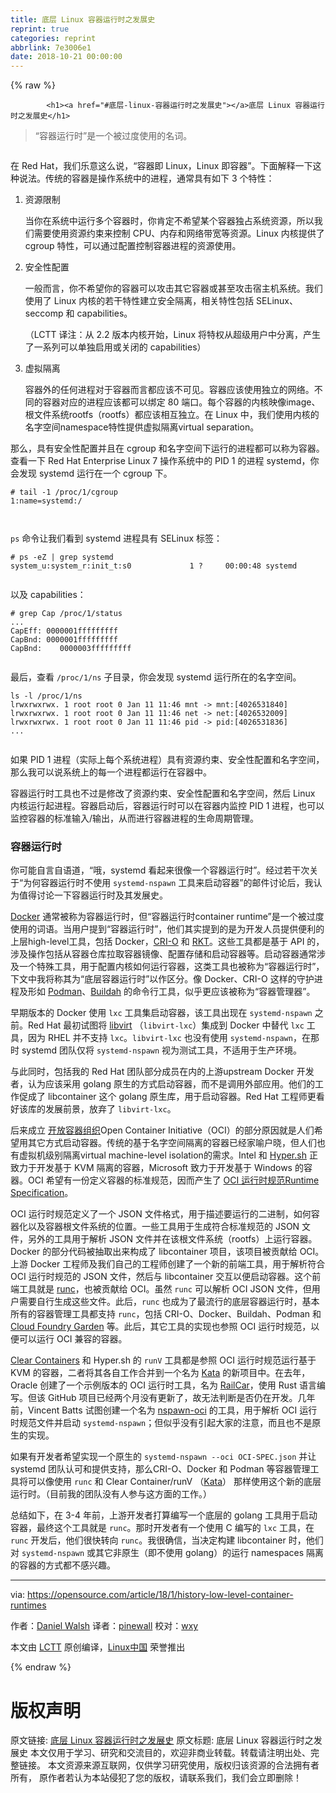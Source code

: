 ```yaml
---
title: 底层 Linux 容器运行时之发展史
reprint: true
categories: reprint
abbrlink: 7e3006e1
date: 2018-10-21 00:00:00
---
```


{% raw %}

            <h1><a href="#底层-linux-容器运行时之发展史"></a>底层 Linux 容器运行时之发展史</h1>
<blockquote>
<p>“容器运行时”是一个被过度使用的名词。</p>
</blockquote>
<p><a href="https://camo.githubusercontent.com/01236235216d3e4cbe8ebc3484878866f01ef589/68747470733a2f2f6f70656e736f757263652e636f6d2f73697465732f64656661756c742f66696c65732f7374796c65732f696d6167652d66756c6c2d73697a652f7075626c69632f6c6561642d696d616765732f72756e6e696e672d636f6e7461696e6572732d74776f2d736869702d636f6e7461696e65722d62656163682e706e673f69746f6b3d7772347a4a433670"><img src="https://p0.ssl.qhimg.com/t01c7bc092abe080598.png" alt=""></a></p>
<p>在 Red Hat，我们乐意这么说，“容器即 Linux，Linux 即容器”。下面解释一下这种说法。传统的容器是操作系统中的进程，通常具有如下 3 个特性：</p>
<ol>
<li><p>资源限制</p>
<p>当你在系统中运行多个容器时，你肯定不希望某个容器独占系统资源，所以我们需要使用资源约束来控制 CPU、内存和网络带宽等资源。Linux 内核提供了 cgroup 特性，可以通过配置控制容器进程的资源使用。</p>
</li>
<li><p>安全性配置</p>
<p>一般而言，你不希望你的容器可以攻击其它容器或甚至攻击宿主机系统。我们使用了 Linux 内核的若干特性建立安全隔离，相关特性包括 SELinux、seccomp 和 capabilities。</p>
<p>（LCTT 译注：从 2.2 版本内核开始，Linux 将特权从超级用户中分离，产生了一系列可以单独启用或关闭的 capabilities）</p>
</li>
<li><p>虚拟隔离</p>
<p>容器外的任何进程对于容器而言都应该不可见。容器应该使用独立的网络。不同的容器对应的进程应该都可以绑定 80 端口。每个容器的内核映像image、根文件系统rootfs（rootfs）都应该相互独立。在 Linux 中，我们使用内核的名字空间namespace特性提供虚拟隔离virtual separation。</p>
</li>
</ol>
<p>那么，具有安全性配置并且在 cgroup 和名字空间下运行的进程都可以称为容器。查看一下 Red Hat Enterprise Linux 7 操作系统中的 PID 1 的进程 systemd，你会发现 systemd 运行在一个 cgroup 下。</p>
<pre><code class="hljs elixir"><span class="hljs-comment"># tail -1 /proc/1/cgroup</span>
<span class="hljs-number">1</span><span class="hljs-symbol">:name=systemd</span><span class="hljs-symbol">:/</span>

</code></pre><p><code>ps</code> 命令让我们看到 systemd 进程具有 SELinux 标签：</p>
<pre><code class="hljs less"># <span class="hljs-selector-tag">ps</span> <span class="hljs-selector-tag">-eZ</span> | <span class="hljs-selector-tag">grep</span> <span class="hljs-selector-tag">systemd</span>
<span class="hljs-selector-tag">system_u</span><span class="hljs-selector-pseudo">:system_r</span><span class="hljs-selector-pseudo">:init_t</span><span class="hljs-selector-pseudo">:s0</span>             <span class="hljs-selector-tag">1</span> ?     <span class="hljs-selector-tag">00</span><span class="hljs-selector-pseudo">:00</span><span class="hljs-selector-pseudo">:48</span> <span class="hljs-selector-tag">systemd</span>

</code></pre><p>以及 capabilities：</p>
<pre><code class="hljs avrasm"><span class="hljs-meta"># grep Cap /proc/1/status</span>
...
<span class="hljs-symbol">CapEff:</span> <span class="hljs-number">0000001</span>fffffffff
<span class="hljs-symbol">CapBnd:</span> <span class="hljs-number">0000001</span>fffffffff
<span class="hljs-symbol">CapBnd:</span>    <span class="hljs-number">0000003</span>fffffffff

</code></pre><p>最后，查看 <code>/proc/1/ns</code> 子目录，你会发现 systemd 运行所在的名字空间。</p>
<pre><code class="hljs tcl">ls -l /<span class="hljs-keyword">proc</span>/1/ns<span class="hljs-title">
lrwxrwxrwx.</span> 1<span class="hljs-title"> root</span> root 0<span class="hljs-title"> Jan</span> 11 11:46<span class="hljs-title"> mnt</span> -&gt;<span class="hljs-title"> mnt:[4026531840]</span>
lrwxrwxrwx. 1<span class="hljs-title"> root</span> root 0<span class="hljs-title"> Jan</span> 11 11:46<span class="hljs-title"> net</span> -&gt;<span class="hljs-title"> net:[4026532009]</span>
lrwxrwxrwx. 1<span class="hljs-title"> root</span> root 0<span class="hljs-title"> Jan</span> 11 11:46<span class="hljs-title"> pid</span> -&gt;<span class="hljs-title"> pid:[4026531836]</span>
...

</code></pre><p>如果 PID 1 进程（实际上每个系统进程）具有资源约束、安全性配置和名字空间，那么我可以说系统上的每一个进程都运行在容器中。</p>
<p>容器运行时工具也不过是修改了资源约束、安全性配置和名字空间，然后 Linux 内核运行起进程。容器启动后，容器运行时可以在容器内监控 PID 1 进程，也可以监控容器的标准输入/输出，从而进行容器进程的生命周期管理。</p>
<h3><a href="#容器运行时"></a>容器运行时</h3>
<p>你可能自言自语道，“哦，systemd 看起来很像一个容器运行时”。经过若干次关于“为何容器运行时不使用 <code>systemd-nspawn</code> 工具来启动容器”的邮件讨论后，我认为值得讨论一下容器运行时及其发展史。</p>
<p><a href="https://github.com/docker">Docker</a> 通常被称为容器运行时，但“容器运行时container runtime”是一个被过度使用的词语。当用户提到“容器运行时”，他们其实提到的是为开发人员提供便利的上层high-level工具，包括 Docker，<a href="https://github.com/kubernetes-incubator/cri-o">CRI-O</a> 和 <a href="https://github.com/rkt/rkt">RKT</a>。这些工具都是基于 API 的，涉及操作包括从容器仓库拉取容器镜像、配置存储和启动容器等。启动容器通常涉及一个特殊工具，用于配置内核如何运行容器，这类工具也被称为“容器运行时”，下文中我将称其为“底层容器运行时”以作区分。像 Docker、CRI-O 这样的守护进程及形如 <a href="https://github.com/projectatomic/libpod/tree/master/cmd/podman">Podman</a>、<a href="https://github.com/projectatomic/buildah">Buildah</a> 的命令行工具，似乎更应该被称为“容器管理器”。</p>
<p>早期版本的 Docker 使用 <code>lxc</code> 工具集启动容器，该工具出现在 <code>systemd-nspawn</code> 之前。Red Hat 最初试图将 <a href="https://libvirt.org/">libvirt</a> （<code>libvirt-lxc</code>）集成到 Docker 中替代 <code>lxc</code> 工具，因为 RHEL 并不支持 <code>lxc</code>。<code>libvirt-lxc</code> 也没有使用 <code>systemd-nspawn</code>，在那时 systemd 团队仅将 <code>systemd-nspawn</code> 视为测试工具，不适用于生产环境。</p>
<p>与此同时，包括我的 Red Hat 团队部分成员在内的上游upstream Docker 开发者，认为应该采用 golang 原生的方式启动容器，而不是调用外部应用。他们的工作促成了 libcontainer 这个 golang 原生库，用于启动容器。Red Hat 工程师更看好该库的发展前景，放弃了 <code>libvirt-lxc</code>。</p>
<p>后来成立 <a href="https://www.opencontainers.org/">开放容器组织</a>Open Container Initiative（OCI）的部分原因就是人们希望用其它方式启动容器。传统的基于名字空间隔离的容器已经家喻户晓，但人们也有虚拟机级别隔离virtual machine-level isolation的需求。Intel 和 <a href="https://www.hyper.sh/">Hyper.sh</a> 正致力于开发基于 KVM 隔离的容器，Microsoft 致力于开发基于 Windows 的容器。OCI 希望有一份定义容器的标准规范，因而产生了 <a href="https://github.com/opencontainers/runtime-spec">OCI 运行时规范Runtime Specification</a>。</p>
<p>OCI 运行时规范定义了一个 JSON 文件格式，用于描述要运行的二进制，如何容器化以及容器根文件系统的位置。一些工具用于生成符合标准规范的 JSON 文件，另外的工具用于解析 JSON 文件并在该根文件系统（rootfs）上运行容器。Docker 的部分代码被抽取出来构成了 libcontainer 项目，该项目被贡献给 OCI。上游 Docker 工程师及我们自己的工程师创建了一个新的前端工具，用于解析符合 OCI 运行时规范的 JSON 文件，然后与 libcontainer 交互以便启动容器。这个前端工具就是 <a href="https://github.com/opencontainers/runc">runc</a>，也被贡献给 OCI。虽然 <code>runc</code> 可以解析 OCI JSON 文件，但用户需要自行生成这些文件。此后，<code>runc</code> 也成为了最流行的底层容器运行时，基本所有的容器管理工具都支持 <code>runc</code>，包括 CRI-O、Docker、Buildah、Podman 和 <a href="https://github.com/cloudfoundry/garden">Cloud Foundry Garden</a> 等。此后，其它工具的实现也参照 OCI 运行时规范，以便可以运行 OCI 兼容的容器。</p>
<p><a href="https://clearlinux.org/containers">Clear Containers</a> 和 Hyper.sh 的 <code>runV</code> 工具都是参照 OCI 运行时规范运行基于 KVM 的容器，二者将其各自工作合并到一个名为 <a href="https://clearlinux.org/containers">Kata</a> 的新项目中。在去年，Oracle 创建了一个示例版本的 OCI 运行时工具，名为 <a href="https://github.com/oracle/railcar">RailCar</a>，使用 Rust 语言编写。但该 GitHub 项目已经两个月没有更新了，故无法判断是否仍在开发。几年前，Vincent Batts 试图创建一个名为 <a href="https://github.com/vbatts/nspawn-oci">nspawn-oci</a> 的工具，用于解析 OCI 运行时规范文件并启动 <code>systemd-nspawn</code>；但似乎没有引起大家的注意，而且也不是原生的实现。</p>
<p>如果有开发者希望实现一个原生的 <code>systemd-nspawn --oci OCI-SPEC.json</code> 并让 systemd 团队认可和提供支持，那么CRI-O、Docker 和 Podman 等容器管理工具将可以像使用 <code>runc</code> 和 Clear Container/runV （<a href="https://github.com/kata-containers">Kata</a>） 那样使用这个新的底层运行时。（目前我的团队没有人参与这方面的工作。）</p>
<p>总结如下，在 3-4 年前，上游开发者打算编写一个底层的 golang 工具用于启动容器，最终这个工具就是 <code>runc</code>。那时开发者有一个使用 C 编写的 <code>lxc</code> 工具，在 <code>runc</code> 开发后，他们很快转向 <code>runc</code>。我很确信，当决定构建 libcontainer 时，他们对 <code>systemd-nspawn</code> 或其它非原生（即不使用 golang）的运行 namespaces 隔离的容器的方式都不感兴趣。</p>
<hr>
<p>via: <a href="https://opensource.com/article/18/1/history-low-level-container-runtimes">https://opensource.com/article/18/1/history-low-level-container-runtimes</a></p>
<p>作者：<a href="https://opensource.com/users/rhatdan">Daniel Walsh</a> 译者：<a href="https://github.com/pinewall">pinewall</a> 校对：<a href="https://github.com/wxy">wxy</a></p>
<p>本文由 <a href="https://github.com/LCTT/TranslateProject">LCTT</a> 原创编译，<a href="https://linux.cn/">Linux中国</a> 荣誉推出</p>

          
{% endraw %}

# 版权声明
原文链接: [底层 Linux 容器运行时之发展史](https://www.zcfy.cc/article/a-history-of-low-level-linux-container-runtimes)
原文标题: 底层 Linux 容器运行时之发展史
本文仅用于学习、研究和交流目的，欢迎非商业转载。转载请注明出处、完整链接。
本文资源来源互联网，仅供学习研究使用，版权归该资源的合法拥有者所有，
原作者若认为本站侵犯了您的版权，请联系我们，我们会立即删除！
